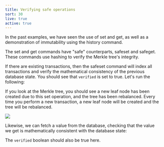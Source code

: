 ```yaml
---
title: Verifying safe operations
sort: 30
live: true
active: true
---
```


In the past examples, we have seen the use of set and get, as well as a demonstration of immutability using the history command.

The set and get commands have "safe" counterparts, safeset and safeget. These commands use hashing to verify the Merkle tree's integrity.

If there are existing transactions, then the safeset command will index all transactions and verify the mathematical consistency of the previous database state. You should see that `verified` is set to true. Let's run the following:

<guide-code language="bash" :data="[{ prompt: 'immuclient>', code: 'safeset 1 baz' }]" runnable></guide-code>

If you look at the Merkle tree, you should see a new leaf node has been created due to this set operation, and the tree has been rebalanced. Every time you perform a new transaction, a new leaf node will be created and the tree will be rebalanced.

![](/images/cli/set3.gif)

Likewise, we can fetch a value from the database, checking that the value we get is mathematically consistent with the database state:

<guide-code language="bash" :data="[{ prompt: 'immuclient>', code: 'safeget 1' }]" runnable></guide-code>

The `verified` boolean should also be true here.